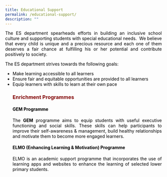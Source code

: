 ```yaml
---
title: Educational Support
permalink: /educational-support/
description: ""
---
```

<p style="text-align: justify;"><span style="color: #000000;">The ES department spearheads efforts in building an inclusive school culture and supporting students with special educational needs.&nbsp; We believe that every child is unique and a precious resource and each one of them deserves a fair chance at fulfilling his or her potential and contribute positively to society.</span></p>
<p style="text-align: justify;"><span style="color: #000000;">The ES department strives towards the following goals:</span></p>
<ul style="text-align: justify;">
<li><span style="color: #000000;">Make learning accessible to all learners</span></li>
<li><span style="color: #000000;">Ensure fair and equitable opportunities are provided to all learners</span></li>
<li><span style="color: #000000;">Equip learners with skills to learn at their own pace</span></li>
<h3 style="text-align: justify;"><strong><span style="color: #800000;">Enrichment Programmes</span></strong></h3>	
<h4 style="text-align: justify;"><span style="color: #000000;"><strong>GEM Programme</strong></span></h4>
<p style="text-align: justify;"><span style="color: #000000;">The <strong>GEM</strong> programme aims to equip students with useful executive functioning and social skills. These skills can help participants to improve their self-awareness &amp; management, build healthy relationships and motivate them to become more engaged learners.</span></p>
<h4 style="text-align: justify;"><span style="color: #000000;"><strong>ELMO (Enhancing Learning &amp; Motivation) Programme</strong></span></h4>
<p style="text-align: justify;"><span style="color: #000000;">ELMO is an academic support programme that incorporates the use of learning apps and websites to enhance the learning of selected lower primary students.</span></p>